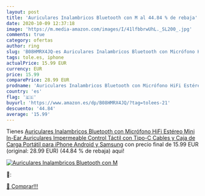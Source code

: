 ```yaml
---
layout: post
title: 'Auriculares Inalambricos Bluetooth con M al 44.84 % de rebaja'
date: 2020-10-09 12:37:18
image: 'https://m.media-amazon.com/images/I/41lfbbrwUhL._SL200_.jpg'
comments: true
category: ofertas
author: ring
slug: 'B08HMRX4JQ-es Auriculares Inalambricos Bluetooth con Micrófono HiFi...'
tags: tole.es, iphone
actualPrice: 15.99 EUR
currency: EUR
price: 15.99
comparePrice: 28.99 EUR
prodname: 'Auriculares Inalambricos Bluetooth con Micrófono HiFi Estéreo Mini In-Ear Auriculares Impermeable Control Táctil con Tipo-C Cables y Caja de Carga Portátil para iPhone Android y Samsung'
country: 'es'
flag: '🇪🇸'
buyurl: 'https://www.amazon.es/dp/B08HMRX4JQ/?tag=tolees-21'
descuento: '44.84'
average: '15.99'
---
```


Tienes [Auriculares Inalambricos Bluetooth con Micrófono HiFi Estéreo Mini In-Ear Auriculares Impermeable Control Táctil con Tipo-C Cables y Caja de Carga Portátil para iPhone Android y Samsung](https://www.amazon.es/dp/B08HMRX4JQ/?tag=tolees-21) con precio final de  15.99 EUR (original: 28.99 EUR) (44.84 %  de rebaja) aqui!

[![Auriculares Inalambricos Bluetooth con M](https://m.media-amazon.com/images/I/41lfbbrwUhL._SL200_.jpg)](https://www.amazon.es/dp/B08HMRX4JQ/?tag=tolees-21)

🔎:


[🛒 Comprar!!!](https://www.amazon.es/dp/B08HMRX4JQ/?tag=tolees-21)
